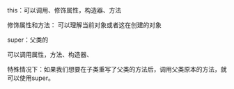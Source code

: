 this：可以调用、修饰属性，构造器、方法

修饰属性和方法：
							 可以理解当前对象或者这在创建的对象


super：父类的

可以调用属性，方法、构造器、

特殊情况下：如果我们想要在子类重写了父类的方法后，调用父类原本的方法，就可以使用super。